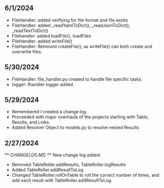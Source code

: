 ## 6/1/2024
- FileHandler: added verifying for file format and file exists
- FileHandler: added _readYamlToDict(), _readJsonToDict(), _readTextToDict()
- Filehandler: added loadFile(), loadFiles
- FileHandler: added writeFile()
- FileHandler: Removed createFile(), as writeFile() can both create and overwrite files.

## 5/30/2024
- FileHandler: file_handler.py created to handle file specific tasks.
- logger: fhandler logger added

## 5/29/2024
- Remembered I created a change log.
- Proceeded with major overhauls of the projects starting with Table, Results, and Links.
- Added Resolver Object to models.py to resolve nested Results

## 2/27/2024
** CHANGELOG.MD **
New change log added.

- Removed TableRoller.addResults, TableRoller.logResults
- Added TableRoller.addResultToLog
- Changed TableRoller.rollOnTable to roll the correct number of times, and add each result with TableRoller.addResultToLog
